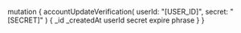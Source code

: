 mutation {
    accountUpdateVerification(
        userId: "[USER_ID]",
        secret: "[SECRET]"
    ) {
        _id
        _createdAt
        userId
        secret
        expire
        phrase
    }
}
